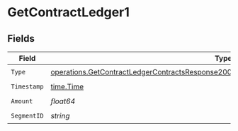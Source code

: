 # GetContractLedger1


## Fields

| Field                                                                                                                                                                                                    | Type                                                                                                                                                                                                     | Required                                                                                                                                                                                                 | Description                                                                                                                                                                                              |
| -------------------------------------------------------------------------------------------------------------------------------------------------------------------------------------------------------- | -------------------------------------------------------------------------------------------------------------------------------------------------------------------------------------------------------- | -------------------------------------------------------------------------------------------------------------------------------------------------------------------------------------------------------- | -------------------------------------------------------------------------------------------------------------------------------------------------------------------------------------------------------- |
| `Type`                                                                                                                                                                                                   | [operations.GetContractLedgerContractsResponse200ApplicationJSONResponseBodyDataCurrentType](../../models/operations/getcontractledgercontractsresponse200applicationjsonresponsebodydatacurrenttype.md) | :heavy_check_mark:                                                                                                                                                                                       | N/A                                                                                                                                                                                                      |
| `Timestamp`                                                                                                                                                                                              | [time.Time](https://pkg.go.dev/time#Time)                                                                                                                                                                | :heavy_check_mark:                                                                                                                                                                                       | N/A                                                                                                                                                                                                      |
| `Amount`                                                                                                                                                                                                 | *float64*                                                                                                                                                                                                | :heavy_check_mark:                                                                                                                                                                                       | N/A                                                                                                                                                                                                      |
| `SegmentID`                                                                                                                                                                                              | *string*                                                                                                                                                                                                 | :heavy_check_mark:                                                                                                                                                                                       | N/A                                                                                                                                                                                                      |